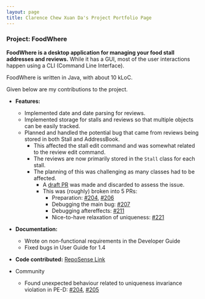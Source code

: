 ```yaml
---
layout: page
title: Clarence Chew Xuan Da's Project Portfolio Page
---
```


### Project: FoodWhere

**FoodWhere is a desktop application for managing your food stall addresses and reviews.** While it has a GUI, most of the user interactions happen using a CLI (Command Line Interface).

FoodWhere is written in Java, with about 10 kLoC.

Given below are my contributions to the project.

* **Features:**
  * Implemented date and date parsing for reviews.
  * Implemented storage for stalls and reviews so that multiple objects can be easily tracked.
  * Planned and handled the potential bug that came from reviews being stored in both Stall and AddressBook.
    * This affected the stall edit command and was somewhat related to the review edit command.
    * The reviews are now primarily stored in the `Stall` class for each stall.
    * The planning of this was challenging as many classes had to be affected.
      * A [draft PR](https://github.com/AY2223S1-CS2103-W14-2/tp/pull/201) was made and discarded to assess the issue.
      * This was (roughly) broken into 5 PRs:
        * Preparation: [#204](https://github.com/AY2223S1-CS2103-W14-2/tp/pull/204), [#206](https://github.com/AY2223S1-CS2103-W14-2/tp/pull/206)
        * Debugging the main bug: [#207](https://github.com/AY2223S1-CS2103-W14-2/tp/pull/207)
        * Debugging aftereffects: [#211](https://github.com/AY2223S1-CS2103-W14-2/tp/pull/211)
        * Nice-to-have relaxation of uniqueness: [#221](https://github.com/AY2223S1-CS2103-W14-2/tp/pull/221)
* **Documentation:**
  * Wrote on non-functional requirements in the Developer Guide
  * Fixed bugs in User Guide for 1.4
* **Code contributed:** [RepoSense Link](https://nus-cs2103-ay2223s1.github.io/tp-dashboard/?search=clarence-chew&breakdown=true&sort=groupTitle&sortWithin=title&since=2022-09-16&timeframe=commit&mergegroup=&groupSelect=groupByRepos&checkedFileTypes=docs~functional-code~test-code~other)

* Community
  * Found unexpected behaviour related to uniqueness invariance violation in PE-D: [#204](https://github.com/AY2223S1-CS2103-F13-1/tp/issues/204), [#205](https://github.com/AY2223S1-CS2103-F13-1/tp/issues/205)
